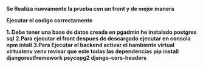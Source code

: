 **Se Realiza nuevamente la prueba con un front y de mejor manera**

__Ejecutar el codigo correctamente__

__1. Debe tener una base de datos creada en pgadmin he instalado postgres sql__
__2.Para ejecutar el front despues de descargado ejecutar en consola npm intall__
__3.Para Ejecutar el backend activar el hambiente virtual virtualenv venv revisar que este todas las dependencias__
__pip install djangorestfremework psycopg2 django-cors-headers__

